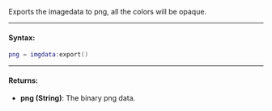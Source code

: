 Exports the imagedata to png, all the colors will be opaque.

---

#### Syntax:
```lua
png = imgdata:export()
```

---

#### Returns:

* **png (String)**: The binary png data.
